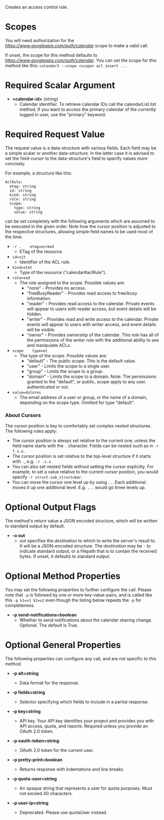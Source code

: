 Creates an access control rule.
# Scopes

You will need authorization for the *https://www.googleapis.com/auth/calendar* scope to make a valid call.

If unset, the scope for this method defaults to *https://www.googleapis.com/auth/calendar*.
You can set the scope for this method like this: `calendar3 --scope <scope> acl insert ...`
# Required Scalar Argument
* **&lt;calendar-id&gt;** *(string)*
    - Calendar identifier. To retrieve calendar IDs call the calendarList.list method. If you want to access the primary calendar of the currently logged in user, use the &#34;primary&#34; keyword.
# Required Request Value

The request value is a data-structure with various fields. Each field may be a simple scalar or another data-structure.
In the latter case it is advised to set the field-cursor to the data-structure's field to specify values more concisely.

For example, a structure like this:
```
AclRule:
  etag: string
  id: string
  kind: string
  role: string
  scope:
    type: string
    value: string

```

can be set completely with the following arguments which are assumed to be executed in the given order. Note how the cursor position is adjusted to the respective structures, allowing simple field names to be used most of the time.

* `-r .    etag=eirmod`
    - ETag of the resource.
* `id=sit`
    - Identifier of the ACL rule.
* `kind=stet`
    - Type of the resource (&#34;calendar#aclRule&#34;).
* `role=sed`
    - The role assigned to the scope. Possible values are:  
        - &#34;none&#34; - Provides no access. 
        - &#34;freeBusyReader&#34; - Provides read access to free/busy information. 
        - &#34;reader&#34; - Provides read access to the calendar. Private events will appear to users with reader access, but event details will be hidden. 
        - &#34;writer&#34; - Provides read and write access to the calendar. Private events will appear to users with writer access, and event details will be visible. 
        - &#34;owner&#34; - Provides ownership of the calendar. This role has all of the permissions of the writer role with the additional ability to see and manipulate ACLs.
* `scope    type=et`
    - The type of the scope. Possible values are:  
        - &#34;default&#34; - The public scope. This is the default value. 
        - &#34;user&#34; - Limits the scope to a single user. 
        - &#34;group&#34; - Limits the scope to a group. 
        - &#34;domain&#34; - Limits the scope to a domain.  Note: The permissions granted to the &#34;default&#34;, or public, scope apply to any user, authenticated or not.
* `value=dolores`
    - The email address of a user or group, or the name of a domain, depending on the scope type. Omitted for type &#34;default&#34;.



### About Cursors

The cursor position is key to comfortably set complex nested structures. The following rules apply:

* The cursor position is always set relative to the current one, unless the field name starts with the `.` character. Fields can be nested such as in `-r f.s.o` .
* The cursor position is set relative to the top-level structure if it starts with `.`, e.g. `-r .s.s`
* You can also set nested fields without setting the cursor explicitly. For example, to set a value relative to the current cursor position, you would specify `-r struct.sub_struct=bar`.
* You can move the cursor one level up by using `..`. Each additional `.` moves it up one additional level. E.g. `...` would go three levels up.


# Optional Output Flags

The method's return value a JSON encoded structure, which will be written to standard output by default.

* **-o out**
    - *out* specifies the *destination* to which to write the server's result to.
      It will be a JSON-encoded structure.
      The *destination* may be `-` to indicate standard output, or a filepath that is to contain the received bytes.
      If unset, it defaults to standard output.
# Optional Method Properties

You may set the following properties to further configure the call. Please note that `-p` is followed by one 
or more key-value-pairs, and is called like this `-p k1=v1 k2=v2` even though the listing below repeats the
`-p` for completeness.

* **-p send-notifications=boolean**
    - Whether to send notifications about the calendar sharing change. Optional. The default is True.

# Optional General Properties

The following properties can configure any call, and are not specific to this method.

* **-p alt=string**
    - Data format for the response.

* **-p fields=string**
    - Selector specifying which fields to include in a partial response.

* **-p key=string**
    - API key. Your API key identifies your project and provides you with API access, quota, and reports. Required unless you provide an OAuth 2.0 token.

* **-p oauth-token=string**
    - OAuth 2.0 token for the current user.

* **-p pretty-print=boolean**
    - Returns response with indentations and line breaks.

* **-p quota-user=string**
    - An opaque string that represents a user for quota purposes. Must not exceed 40 characters.

* **-p user-ip=string**
    - Deprecated. Please use quotaUser instead.
